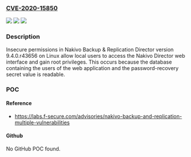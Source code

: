 ### [CVE-2020-15850](https://cve.mitre.org/cgi-bin/cvename.cgi?name=CVE-2020-15850)
![](https://img.shields.io/static/v1?label=Product&message=n%2Fa&color=blue)
![](https://img.shields.io/static/v1?label=Version&message=n%2Fa&color=blue)
![](https://img.shields.io/static/v1?label=Vulnerability&message=n%2Fa&color=brighgreen)

### Description

Insecure permissions in Nakivo Backup & Replication Director version 9.4.0.r43656 on Linux allow local users to access the Nakivo Director web interface and gain root privileges. This occurs because the database containing the users of the web application and the password-recovery secret value is readable.

### POC

#### Reference
- https://labs.f-secure.com/advisories/nakivo-backup-and-replication-multiple-vulnerabilities

#### Github
No GitHub POC found.

